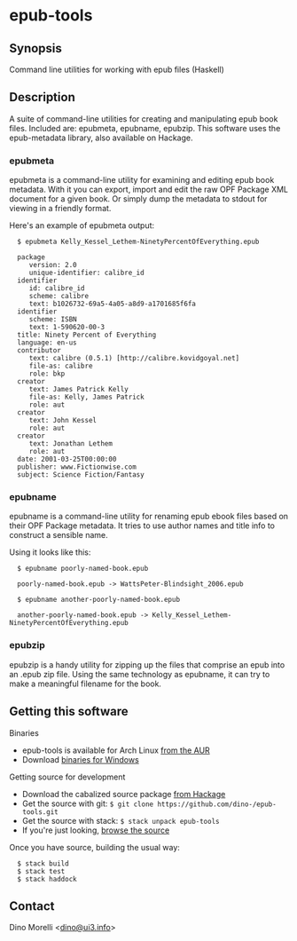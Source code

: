 # epub-tools


## Synopsis

Command line utilities for working with epub files (Haskell)


## Description

A suite of command-line utilities for creating and manipulating epub book files. Included are: epubmeta, epubname, epubzip. This software uses the epub-metadata library, also available on Hackage.

### epubmeta

epubmeta is a command-line utility for examining and editing epub book metadata. With it you can export, import and edit the raw OPF Package XML document for a given book. Or simply dump the metadata to stdout for viewing in a friendly format.

Here's an example of epubmeta output:

      $ epubmeta Kelly_Kessel_Lethem-NinetyPercentOfEverything.epub

      package
         version: 2.0
         unique-identifier: calibre_id
      identifier
         id: calibre_id
         scheme: calibre
         text: b1026732-69a5-4a05-a8d9-a1701685f6fa
      identifier
         scheme: ISBN
         text: 1-590620-00-3
      title: Ninety Percent of Everything
      language: en-us
      contributor
         text: calibre (0.5.1) [http://calibre.kovidgoyal.net]
         file-as: calibre
         role: bkp
      creator
         text: James Patrick Kelly
         file-as: Kelly, James Patrick
         role: aut
      creator
         text: John Kessel
         role: aut
      creator
         text: Jonathan Lethem
         role: aut
      date: 2001-03-25T00:00:00
      publisher: www.Fictionwise.com
      subject: Science Fiction/Fantasy

### epubname

epubname is a command-line utility for renaming epub ebook files based on their OPF Package metadata. It tries to use author names and title info to construct a sensible name.

Using it looks like this:

      $ epubname poorly-named-book.epub

      poorly-named-book.epub -> WattsPeter-Blindsight_2006.epub

      $ epubname another-poorly-named-book.epub

      another-poorly-named-book.epub -> Kelly_Kessel_Lethem-NinetyPercentOfEverything.epub

### epubzip

epubzip is a handy utility for zipping up the files that comprise an epub into an .epub zip file. Using the same technology as epubname, it can try to make a meaningful filename for the book.


## Getting this software

Binaries

- epub-tools is available for Arch Linux [from the AUR](http://aur.archlinux.org/packages/epub-tools/)
- Download [binaries for Windows](http://ui3.info/d/proj/epub-tools/epub-tools-2.9-win.zip)


Getting source for development

- Download the cabalized source package [from Hackage](http://hackage.haskell.org/package/epub-tools)
- Get the source with git: `$ git clone https://github.com/dino-/epub-tools.git`
- Get the source with stack: `$ stack unpack epub-tools`
- If you're just looking, [browse the source](https://github.com/dino-/epub-tools)


Once you have source, building the usual way:

      $ stack build
      $ stack test
      $ stack haddock


## Contact

Dino Morelli <[dino@ui3.info](mailto:dino@ui3.info)>
